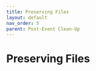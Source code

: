 ```yaml
---
title: Preserving Files
layout: default
nav_order: 5
parent: Post-Event Clean-Up
---
```


# Preserving Files